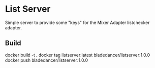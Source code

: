 # List Server

Simple server to provide some "keys" for the Mixer Adapter listchecker adapter.

## Build

docker build -t .
docker tag listserver:latest bladedancer/listserver:1.0.0
docker push bladedancer/listserver:1.0.0
